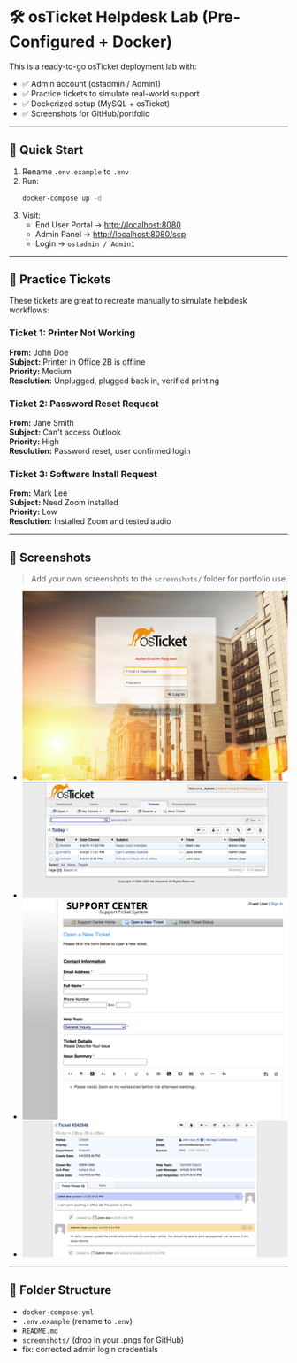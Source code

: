 # 🛠️ osTicket Helpdesk Lab (Pre-Configured + Docker)

This is a ready-to-go osTicket deployment lab with:

- ✅ Admin account (ostadmin / Admin1)
- ✅ Practice tickets to simulate real-world support
- ✅ Dockerized setup (MySQL + osTicket)
- ✅ Screenshots for GitHub/portfolio

---

## 🚀 Quick Start

1. Rename `.env.example` to `.env`
2. Run:
   ```bash
   docker-compose up -d
   ```
3. Visit:  
   - End User Portal → [http://localhost:8080](http://localhost:8080)  
   - Admin Panel → [http://localhost:8080/scp](http://localhost:8080/scp)  
   - Login → `ostadmin / Admin1`

---

## 🎫 Practice Tickets

These tickets are great to recreate manually to simulate helpdesk workflows:

### Ticket 1: Printer Not Working  
**From:** John Doe  
**Subject:** Printer in Office 2B is offline  
**Priority:** Medium  
**Resolution:** Unplugged, plugged back in, verified printing

### Ticket 2: Password Reset Request  
**From:** Jane Smith  
**Subject:** Can't access Outlook  
**Priority:** High  
**Resolution:** Password reset, user confirmed login

### Ticket 3: Software Install Request  
**From:** Mark Lee  
**Subject:** Need Zoom installed  
**Priority:** Low  
**Resolution:** Installed Zoom and tested audio

---

## 📸 Screenshots

> Add your own screenshots to the `screenshots/` folder for portfolio use.

- ![Login](screenshots/screenshot-login.png)
- ![Ticket List](screenshots/screenshot-tickets.png)
- ![Reply](screenshots/screenshot-reply.png)
- ![Resolved](screenshots/screenshot-resolved.png)

---

## 🧰 Folder Structure

- `docker-compose.yml`
- `.env.example` (rename to `.env`)
- `README.md`
- `screenshots/` (drop in your .pngs for GitHub)
- fix: corrected admin login credentials
